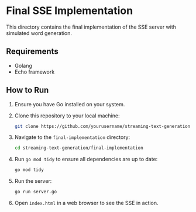 # Final SSE Implementation

This directory contains the final implementation of the SSE server with simulated word generation.

## Requirements

- Golang
- Echo framework

## How to Run

1. Ensure you have Go installed on your system.

2. Clone this repository to your local machine:
    ```sh
    git clone https://github.com/yourusername/streaming-text-generation.git
    ```

3. Navigate to the `final-implementation` directory:
    ```sh
    cd streaming-text-generation/final-implementation
    ```

4. Run `go mod tidy` to ensure all dependencies are up to date:
    ```sh
    go mod tidy
    ```

5. Run the server:
    ```sh
    go run server.go
    ```

6. Open `index.html` in a web browser to see the SSE in action.